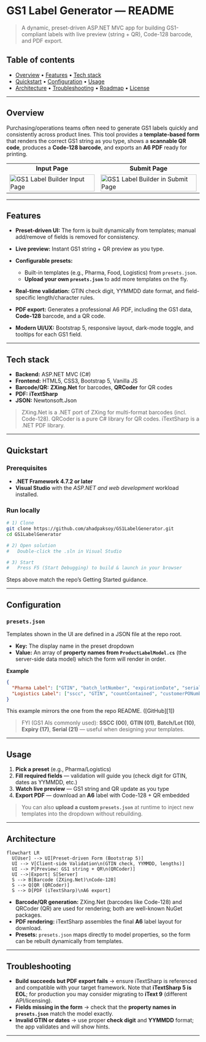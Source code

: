 # GS1 Label Generator — README

> A dynamic, preset-driven ASP.NET MVC app for building GS1-compliant labels with live preview (string + QR), Code-128 barcode, and PDF export. 
## Table of contents

* [Overview](#overview) • [Features](#features) • [Tech stack](#tech-stack)
* [Quickstart](#quickstart) • [Configuration](#configuration) • [Usage](#usage)
* [Architecture](#architecture) • [Troubleshooting](#troubleshooting) • [Roadmap](#roadmap) • [License](#license)

---

## Overview

Purchasing/operations teams often need to generate GS1 labels quickly and consistently across product lines. This tool provides a **template-based form** that renders the correct GS1 string as you type, shows a **scannable QR code**, produces a **Code-128 barcode**, and exports an **A6 PDF** ready for printing.

<table>
  <tr>
    <td align="center"><strong>Input Page</strong></td>
    <td align="center"><strong>Submit Page</strong></td>
  </tr>
  <tr>
    <td>
      <img src="https://i.imgur.com/JuBF88p.png" alt="GS1 Label Builder Input Page" width="100%">
    </td>
    <td>
      <img src="https://i.imgur.com/bm4ac1d.png" alt="GS1 Label Builder in Submit Page" width="100%">
    </td>
  </tr>
</table>

---

## Features

* **Preset-driven UI:** The form is built dynamically from templates; manual add/remove of fields is removed for consistency. 
* **Live preview:** Instant GS1 string + QR preview as you type. 
* **Configurable presets:**

  * Built-in templates (e.g., Pharma, Food, Logistics) from `presets.json`.
  * **Upload your own `presets.json`** to add more templates on the fly.
* **Real-time validation:** GTIN check digit, YYMMDD date format, and field-specific length/character rules. 
* **PDF export:** Generates a professional A6 PDF, including the GS1 data, **Code-128** barcode, and a QR code. 
* **Modern UI/UX:** Bootstrap 5, responsive layout, dark-mode toggle, and tooltips for each GS1 field.

---

## Tech stack

* **Backend:** ASP.NET MVC (C#)
* **Frontend:** HTML5, CSS3, Bootstrap 5, Vanilla JS
* **Barcode/QR:** **ZXing.Net** for barcodes, **QRCoder** for QR codes
* **PDF:** **iTextSharp**
* **JSON:** Newtonsoft.Json 

> ZXing.Net is a .NET port of ZXing for multi-format barcodes (incl. Code-128). QRCoder is a pure C# library for QR codes. iTextSharp is a .NET PDF library.

---

## Quickstart

### Prerequisites

* **.NET Framework 4.7.2 or later**
* **Visual Studio** with the *ASP.NET and web development* workload installed. 

### Run locally

```bash
# 1) Clone
git clone https://github.com/ahadpaksoy/GS1LabelGenerator.git
cd GS1LabelGenerator

# 2) Open solution
#   Double-click the .sln in Visual Studio

# 3) Start
#   Press F5 (Start Debugging) to build & launch in your browser
```

Steps above match the repo’s Getting Started guidance.

---

## Configuration

### `presets.json`

Templates shown in the UI are defined in a JSON file at the repo root.

* **Key:** The display name in the preset dropdown
* **Value:** An array of **property names from `ProductLabelModel.cs`** (the server-side data model) which the form will render in order. 

**Example**

```json
{
  "Pharma Label": ["GTIN", "batch_lotNumber", "expirationDate", "serialNumber"],
  "Logistics Label": ["sscc", "GTIN", "countContained", "customerPONumber"]
}
```

This example mirrors the one from the repo README. ([GitHub][1])

> FYI (GS1 AIs commonly used): **SSCC (00)**, **GTIN (01)**, **Batch/Lot (10)**, **Expiry (17)**, **Serial (21)** — useful when designing your templates. 

---

## Usage

1. **Pick a preset** (e.g., Pharma/Logistics)
2. **Fill required fields** — validation will guide you (check digit for GTIN, dates as YYMMDD, etc.)
3. **Watch live preview** — GS1 string and QR update as you type
4. **Export PDF** — download an **A6** label with Code-128 + QR embedded

> You can also **upload a custom `presets.json`** at runtime to inject new templates into the dropdown without rebuilding. 

---

## Architecture

```mermaid
flowchart LR
  U[User] --> UI[Preset-driven Form (Bootstrap 5)]
  UI --> V[Client-side Validation\n(GTIN check, YYMMDD, lengths)]
  UI --> P[Preview: GS1 string + QR\n(QRCoder)]
  UI -->|Export| S[Server]
  S --> B[Barcode (ZXing.Net)\nCode-128]
  S --> Q[QR (QRCoder)]
  S --> D[PDF (iTextSharp)\nA6 export]
```

* **Barcode/QR generation:** ZXing.Net (barcodes like Code-128) and QRCoder (QR) are used for rendering; both are well-known NuGet packages. 
* **PDF rendering:** iTextSharp assembles the final **A6** label layout for download. 
* **Presets:** `presets.json` maps directly to model properties, so the form can be rebuilt dynamically from templates. 

---

## Troubleshooting

* **Build succeeds but PDF export fails** → ensure iTextSharp is referenced and compatible with your target framework. Note that **iTextSharp 5 is EOL**; for production you may consider migrating to **iText 9** (different API/licensing). 
* **Fields missing in the form** → check that the **property names in `presets.json`** match the model exactly. 
* **Invalid GTIN or dates** → use proper **check digit** and **YYMMDD** format; the app validates and will show hints. 

---
[5]: https://itextpdf.com/products/itextsharp?utm_source=chatgpt.com "iTextSharp | iText PDF"
[6]: https://www.nuget.org/packages/itextsharp/?utm_source=chatgpt.com "iTextSharp 5.5.13.4"
